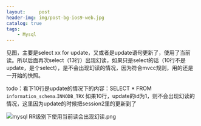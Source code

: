 ```yaml
---
layout:     post
header-img: img/post-bg-ios9-web.jpg
catalog: true
tags:
    - Mysql
---
```

见图，主要是select xx for update，又或者是update语句更新了，使用了当前读。所以后面再次select（13行）出现幻读，如果只是select的话（10行不是update，是个select），是不会出现幻读的情况，因为符合mvcc规则，用的还是一开始的快照。

todo：看下10行是update的情况下的内容：SELECT * FROM `information_schema`.`INNODB_TRX`
如果10行，update的id为1，则不会出现幻读的情况，这里因为update的时候把session2里的更新到了

![mysql RR级别下使用当前读会出现幻读.png](https://tearknow.github.io/blog/img/mysql-rr.png)

